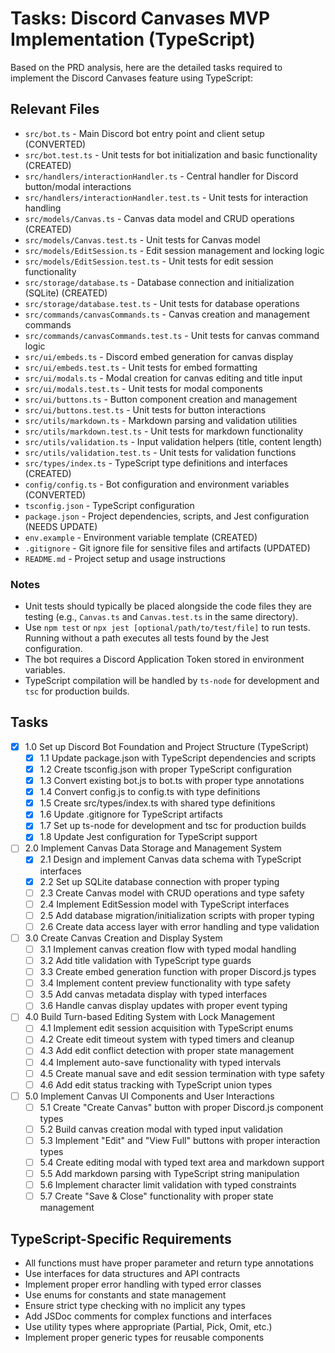 # Tasks: Discord Canvases MVP Implementation (TypeScript)

Based on the PRD analysis, here are the detailed tasks required to implement the Discord Canvases feature using TypeScript:

## Relevant Files

- `src/bot.ts` - Main Discord bot entry point and client setup (CONVERTED)
- `src/bot.test.ts` - Unit tests for bot initialization and basic functionality (CREATED)
- `src/handlers/interactionHandler.ts` - Central handler for Discord button/modal interactions
- `src/handlers/interactionHandler.test.ts` - Unit tests for interaction handling
- `src/models/Canvas.ts` - Canvas data model and CRUD operations (CREATED)
- `src/models/Canvas.test.ts` - Unit tests for Canvas model
- `src/models/EditSession.ts` - Edit session management and locking logic
- `src/models/EditSession.test.ts` - Unit tests for edit session functionality
- `src/storage/database.ts` - Database connection and initialization (SQLite) (CREATED)
- `src/storage/database.test.ts` - Unit tests for database operations
- `src/commands/canvasCommands.ts` - Canvas creation and management commands
- `src/commands/canvasCommands.test.ts` - Unit tests for canvas command logic
- `src/ui/embeds.ts` - Discord embed generation for canvas display
- `src/ui/embeds.test.ts` - Unit tests for embed formatting
- `src/ui/modals.ts` - Modal creation for canvas editing and title input
- `src/ui/modals.test.ts` - Unit tests for modal components
- `src/ui/buttons.ts` - Button component creation and management
- `src/ui/buttons.test.ts` - Unit tests for button interactions
- `src/utils/markdown.ts` - Markdown parsing and validation utilities
- `src/utils/markdown.test.ts` - Unit tests for markdown functionality
- `src/utils/validation.ts` - Input validation helpers (title, content length)
- `src/utils/validation.test.ts` - Unit tests for validation functions
- `src/types/index.ts` - TypeScript type definitions and interfaces (CREATED)
- `config/config.ts` - Bot configuration and environment variables (CONVERTED)
- `tsconfig.json` - TypeScript configuration
- `package.json` - Project dependencies, scripts, and Jest configuration (NEEDS UPDATE)
- `env.example` - Environment variable template (CREATED)
- `.gitignore` - Git ignore file for sensitive files and artifacts (UPDATED)
- `README.md` - Project setup and usage instructions

### Notes

- Unit tests should typically be placed alongside the code files they are testing (e.g., `Canvas.ts` and `Canvas.test.ts` in the same directory).
- Use `npm test` or `npx jest [optional/path/to/test/file]` to run tests. Running without a path executes all tests found by the Jest configuration.
- The bot requires a Discord Application Token stored in environment variables.
- TypeScript compilation will be handled by `ts-node` for development and `tsc` for production builds.

## Tasks

- [x] 1.0 Set up Discord Bot Foundation and Project Structure (TypeScript)
  - [x] 1.1 Update package.json with TypeScript dependencies and scripts
  - [x] 1.2 Create tsconfig.json with proper TypeScript configuration
  - [x] 1.3 Convert existing bot.js to bot.ts with proper type annotations
  - [x] 1.4 Convert config.js to config.ts with type definitions
  - [x] 1.5 Create src/types/index.ts with shared type definitions
  - [x] 1.6 Update .gitignore for TypeScript artifacts
  - [x] 1.7 Set up ts-node for development and tsc for production builds
  - [x] 1.8 Update Jest configuration for TypeScript support

- [ ] 2.0 Implement Canvas Data Storage and Management System
  - [x] 2.1 Design and implement Canvas data schema with TypeScript interfaces
  - [x] 2.2 Set up SQLite database connection with proper typing
  - [ ] 2.3 Create Canvas model with CRUD operations and type safety
  - [ ] 2.4 Implement EditSession model with TypeScript interfaces
  - [ ] 2.5 Add database migration/initialization scripts with proper typing
  - [ ] 2.6 Create data access layer with error handling and type validation

- [ ] 3.0 Create Canvas Creation and Display System
  - [ ] 3.1 Implement canvas creation flow with typed modal handling
  - [ ] 3.2 Add title validation with TypeScript type guards
  - [ ] 3.3 Create embed generation function with proper Discord.js types
  - [ ] 3.4 Implement content preview functionality with type safety
  - [ ] 3.5 Add canvas metadata display with typed interfaces
  - [ ] 3.6 Handle canvas display updates with proper event typing

- [ ] 4.0 Build Turn-based Editing System with Lock Management
  - [ ] 4.1 Implement edit session acquisition with TypeScript enums
  - [ ] 4.2 Create edit timeout system with typed timers and cleanup
  - [ ] 4.3 Add edit conflict detection with proper state management
  - [ ] 4.4 Implement auto-save functionality with typed intervals
  - [ ] 4.5 Create manual save and edit session termination with type safety
  - [ ] 4.6 Add edit status tracking with TypeScript union types

- [ ] 5.0 Implement Canvas UI Components and User Interactions
  - [ ] 5.1 Create "Create Canvas" button with proper Discord.js component types
  - [ ] 5.2 Build canvas creation modal with typed input validation
  - [ ] 5.3 Implement "Edit" and "View Full" buttons with proper interaction types
  - [ ] 5.4 Create editing modal with typed text area and markdown support
  - [ ] 5.5 Add markdown parsing with TypeScript string manipulation
  - [ ] 5.6 Implement character limit validation with typed constraints
  - [ ] 5.7 Create "Save & Close" functionality with proper state management

## TypeScript-Specific Requirements

- All functions must have proper parameter and return type annotations
- Use interfaces for data structures and API contracts
- Implement proper error handling with typed error classes
- Use enums for constants and state management
- Ensure strict type checking with no implicit any types
- Add JSDoc comments for complex functions and interfaces
- Use utility types where appropriate (Partial, Pick, Omit, etc.)
- Implement proper generic types for reusable components 